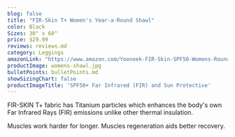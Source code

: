 ```yaml
---
blog: false
title: "FIR-Skin T+ Women's Year-a-Round Shawl"
color: Black
Sizes: 30" x 60"
price: $29.99
reviews: reviews.md
category: Leggings
amazonLink: "https://www.amazon.com/Yooneek-FIR-Skin-SPF50-Womens-Round/dp/B083SSDQHV/ref=sr_1_3?dchild=1&keywords=YOONEEK&qid=1580702379&sr=8-3"
productImage: womens-shawl.jpg
bulletPoints: bulletPoints.md
showSizingChart: false
productImageTitle: 'SPF50+ Far Infrared (FIR) and Sun Protective'
---
```

FIR-SKIN T+ fabric has Titanium particles which enhances the body's own <span class="textSectionEm">Far Infrared Rays (FIR)</span> emissions unlike other thermal insulation. 

Muscles work harder for longer. Muscles regeneration aids better recovery. 